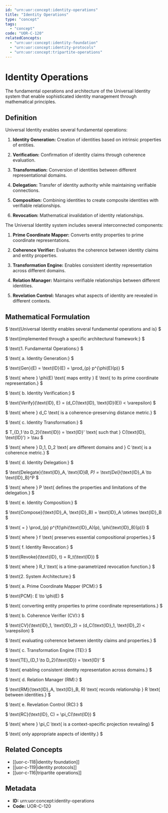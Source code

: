 ```yaml
---
id: "urn:uor:concept:identity-operations"
title: "Identity Operations"
type: "concept"
tags:
  - "concept"
code: "UOR-C-120"
relatedConcepts:
  - "urn:uor:concept:identity-foundation"
  - "urn:uor:concept:identity-protocols"
  - "urn:uor:concept:tripartite-operations"
---
```


# Identity Operations

The fundamental operations and architecture of the Universal Identity system that enable sophisticated identity management through mathematical principles.

## Definition

Universal Identity enables several fundamental operations:

1. **Identity Generation:** Creation of identities based on intrinsic properties of entities.

2. **Verification:** Confirmation of identity claims through coherence evaluation.

3. **Transformation:** Conversion of identities between different representational domains.

4. **Delegation:** Transfer of identity authority while maintaining verifiable connections.

5. **Composition:** Combining identities to create composite identities with verifiable relationships.

6. **Revocation:** Mathematical invalidation of identity relationships.

The Universal Identity system includes several interconnected components:

1. **Prime Coordinate Mapper:** Converts entity properties to prime coordinate representations.

2. **Coherence Verifier:** Evaluates the coherence between identity claims and entity properties.

3. **Transformation Engine:** Enables consistent identity representation across different domains.

4. **Relation Manager:** Maintains verifiable relationships between different identities.

5. **Revelation Control:** Manages what aspects of identity are revealed in different contexts.

## Mathematical Formulation

$
\text{Universal Identity enables several fundamental operations and is}
$

$
\text{implemented through a specific architectural framework:}
$

$
\text{1. Fundamental Operations:}
$

$
\text{   a. Identity Generation:}
$

$
\text{Gen}(E) = \text{ID}(E) = \prod_{p} p^{\phi(E)(p)}
$

$
\text{   where } \phi(E) \text{ maps entity } E \text{ to its prime coordinate representation.}
$

$
\text{   b. Identity Verification:}
$

$
\text{Verify}(\text{ID}, E) = (d_C(\text{ID}, \text{ID}(E)) < \varepsilon)
$

$
\text{   where } d_C \text{ is a coherence-preserving distance metric.}
$

$
\text{   c. Identity Transformation:}
$

$
T_{D_1 \to D_2}(\text{ID}) = \text{ID}' \text{ such that } C(\text{ID}, \text{ID}') > \tau
$

$
\text{   where } D_1, D_2 \text{ are different domains and } C \text{ is a coherence metric.}
$

$
\text{   d. Identity Delegation:}
$

$
\text{Delegate}(\text{ID}_A, \text{ID}_B, P) = \text{Del}_{\text{ID}_A \to \text{ID}_B}^P
$

$
\text{   where } P \text{ defines the properties and limitations of the delegation.}
$

$
\text{   e. Identity Composition:}
$

$
\text{Compose}(\text{ID}_A, \text{ID}_B) = \text{ID}_A \otimes \text{ID}_B
$

$
\text{   = } \prod_{p} p^{f(\phi(\text{ID}_A)(p), \phi(\text{ID}_B)(p))}
$

$
\text{   where } f \text{ preserves essential compositional properties.}
$

$
\text{   f. Identity Revocation:}
$

$
\text{Revoke}(\text{ID}, t) = R_t(\text{ID})
$

$
\text{   where } R_t \text{ is a time-parametrized revocation function.}
$

$
\text{2. System Architecture:}
$

$
\text{   a. Prime Coordinate Mapper (PCM):}
$

$
\text{PCM}: E \to \phi(E)
$

$
\text{   converting entity properties to prime coordinate representations.}
$

$
\text{   b. Coherence Verifier (CV):}
$

$
\text{CV}(\text{ID}_1, \text{ID}_2) = (d_C(\text{ID}_1, \text{ID}_2) < \varepsilon)
$

$
\text{   evaluating coherence between identity claims and properties.}
$

$
\text{   c. Transformation Engine (TE):}
$

$
\text{TE}_{D_1 \to D_2}(\text{ID}) = \text{ID}'
$

$
\text{   enabling consistent identity representation across domains.}
$

$
\text{   d. Relation Manager (RM):}
$

$
\text{RM}(\text{ID}_A, \text{ID}_B, R) \text{ records relationship } R \text{ between identities.}
$

$
\text{   e. Revelation Control (RC):}
$

$
\text{RC}(\text{ID}, C) = \pi_C(\text{ID})
$

$
\text{   where } \pi_C \text{ is a context-specific projection revealing}
$

$
\text{   only appropriate aspects of identity.}
$

## Related Concepts

- [[uor-c-118|identity foundation]]
- [[uor-c-119|identity protocols]]
- [[uor-c-116|tripartite operations]]

## Metadata

- **ID:** urn:uor:concept:identity-operations
- **Code:** UOR-C-120
